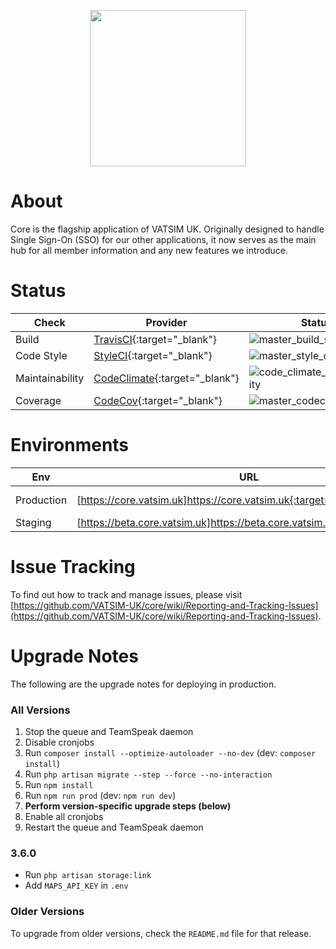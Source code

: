 [master_build_status]: https://travis-ci.com/VATSIM-UK/core.svg?branch=master
[master_style_ci_status]: https://github.styleci.io/repos/75443611/shield?branch=master
[code_climate_maintainability]: https://api.codeclimate.com/v1/badges/6a47acbf3b7798883e7e/maintainability
[master_codecov_status]: https://codecov.io/gh/VATSIM-UK/core/branch/master/graphs/badge.svg
[staging_status]: https://vatsim-uk.deploybot.com/badge/88313865825892/135269.png
[production_status]: https://vatsim-uk.deploybot.com/badge/88313865825892/93858.png

<p align="center">
    <a href="https://www.vatsim.uk"><img src="https://vatsim.uk/system/view/images/logo.png" width="250px" /></a>
</p>

# About

Core is the flagship application of VATSIM UK. Originally designed to handle Single Sign-On (SSO) for our other applications, it now serves as the main hub for all member information and any new features we introduce.

# Status

|      Check      |                                     Provider                                    |              Status             |
|-----------------|---------------------------------------------------------------------------------|---------------------------------|
| Build           | [TravisCI](https://travis-ci.com/VATSIM-UK/core){:target="_blank"}              | ![master_build_status]          |
| Code Style      | [StyleCI](https://github.styleci.io/repos/75443611){:target="_blank"}           | ![master_style_ci_status]       |
| Maintainability | [CodeClimate](https://codeclimate.com/github/VATSIM-UK/core){:target="_blank"}  | ![code_climate_maintainability] |
| Coverage        | [CodeCov](https://codecov.io/gh/VATSIM-UK/core/branch/master){:target="_blank"} | ![master_codecov_status]        |

# Environments

|     Env    |                                       URL                                     |        Status        |
|------------|-------------------------------------------------------------------------------|----------------------|
| Production | [https://core.vatsim.uk]https://core.vatsim.uk{:target="_blank"}              | ![production_status] |
| Staging    | [https://beta.core.vatsim.uk]https://beta.core.vatsim.uk{:target="_blank"}    | ![staging_status]    |

# Issue Tracking

To find out how to track and manage issues, please visit [https://github.com/VATSIM-UK/core/wiki/Reporting-and-Tracking-Issues](https://github.com/VATSIM-UK/core/wiki/Reporting-and-Tracking-Issues).

# Upgrade Notes

The following are the upgrade notes for deploying in production.

### All Versions

1. Stop the queue and TeamSpeak daemon
2. Disable cronjobs
3. Run `composer install --optimize-autoloader --no-dev` (dev: `composer install`)
4. Run `php artisan migrate --step --force --no-interaction`
6. Run `npm install`
7. Run `npm run prod` (dev: `npm run dev`)
8. **Perform version-specific upgrade steps (below)**
9. Enable all cronjobs
10. Restart the queue and TeamSpeak daemon

### 3.6.0

* Run `php artisan storage:link`
* Add `MAPS_API_KEY` in `.env`

### Older Versions

To upgrade from older versions, check the `README.md` file for that release.
